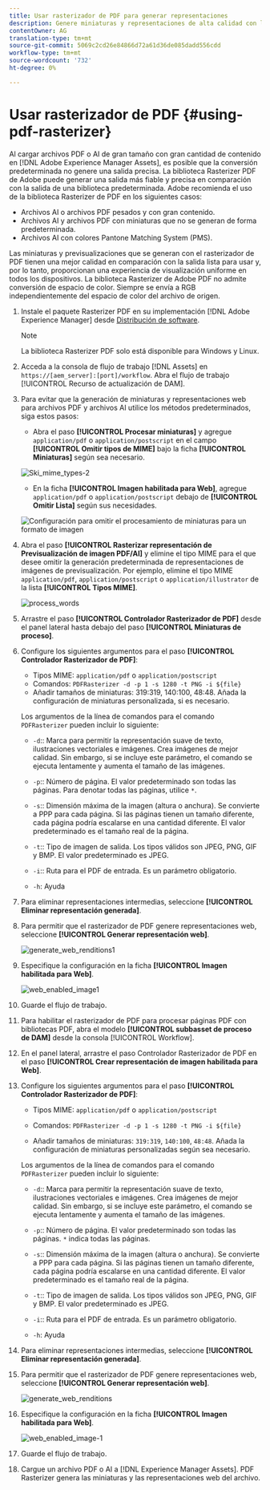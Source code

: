 ```yaml
---
title: Usar rasterizador de PDF para generar representaciones
description: Genere miniaturas y representaciones de alta calidad con la biblioteca Rasterizer de Adobe PDF en [!DNL Adobe Experience Manager].
contentOwner: AG
translation-type: tm+mt
source-git-commit: 5069c2cd26e84866d72a61d36de085dadd556cdd
workflow-type: tm+mt
source-wordcount: '732'
ht-degree: 0%

---
```



# Usar rasterizador de PDF {#using-pdf-rasterizer}

Al cargar archivos PDF o AI de gran tamaño con gran cantidad de contenido en [!DNL Adobe Experience Manager Assets], es posible que la conversión predeterminada no genere una salida precisa. La biblioteca Rasterizer PDF de Adobe puede generar una salida más fiable y precisa en comparación con la salida de una biblioteca predeterminada. Adobe recomienda el uso de la biblioteca Rasterizer de PDF en los siguientes casos:

* Archivos AI o archivos PDF pesados y con gran contenido.
* Archivos AI y archivos PDF con miniaturas que no se generan de forma predeterminada.
* Archivos AI con colores Pantone Matching System (PMS).

Las miniaturas y previsualizaciones que se generan con el rasterizador de PDF tienen una mejor calidad en comparación con la salida lista para usar y, por lo tanto, proporcionan una experiencia de visualización uniforme en todos los dispositivos. La biblioteca Rasterizer de Adobe PDF no admite conversión de espacio de color. Siempre se envía a RGB independientemente del espacio de color del archivo de origen.

1. Instale el paquete Rasterizer PDF en su implementación [!DNL Adobe Experience Manager] desde [Distribución de software](https://experience.adobe.com/#/downloads/content/software-distribution/en/aem.html?package=/content/software-distribution/en/details.html/content/dam/aem/public/adobe/packages/cq640/product/assets/aem-assets-pdf-rasterizer-pkg).

   >[!NOTE]
   >
   >La biblioteca Rasterizer PDF solo está disponible para Windows y Linux.

1. Acceda a la consola de flujo de trabajo [!DNL Assets] en `https://[aem_server]:[port]/workflow`. Abra el flujo de trabajo [!UICONTROL Recurso de actualización de DAM].

1. Para evitar que la generación de miniaturas y representaciones web para archivos PDF y archivos AI utilice los métodos predeterminados, siga estos pasos:

   * Abra el paso **[!UICONTROL Procesar miniaturas]** y agregue `application/pdf` o `application/postscript` en el campo **[!UICONTROL Omitir tipos de MIME]** bajo la ficha **[!UICONTROL Miniaturas]** según sea necesario.

   ![Ski_mime_types-2](assets/skip_mime_types-2.png)

   * En la ficha **[!UICONTROL Imagen habilitada para Web]**, agregue `application/pdf` o `application/postscript` debajo de **[!UICONTROL Omitir Lista]** según sus necesidades.

   ![Configuración para omitir el procesamiento de miniaturas para un formato de imagen](assets/web_enabled_imageskiplist.png)

1. Abra el paso **[!UICONTROL Rasterizar representación de Previsualización de imagen PDF/AI]** y elimine el tipo MIME para el que desee omitir la generación predeterminada de representaciones de imágenes de previsualización. Por ejemplo, elimine el tipo MIME `application/pdf`, `application/postscript` o `application/illustrator` de la lista **[!UICONTROL Tipos MIME]**.

   ![process_words](assets/process_arguments.png)

1. Arrastre el paso **[!UICONTROL Controlador Rasterizador de PDF]** desde el panel lateral hasta debajo del paso **[!UICONTROL Miniaturas de proceso]**.
1. Configure los siguientes argumentos para el paso **[!UICONTROL Controlador Rasterizador de PDF]**:

   * Tipos MIME: `application/pdf` o `application/postscript`
   * Comandos: `PDFRasterizer -d -p 1 -s 1280 -t PNG -i ${file}`
   * Añadir tamaños de miniaturas: 319:319, 140:100, 48:48. Añada la configuración de miniaturas personalizada, si es necesario.

   Los argumentos de la línea de comandos para el comando `PDFRasterizer` pueden incluir lo siguiente:

   * `-d`:: Marca para permitir la representación suave de texto, ilustraciones vectoriales e imágenes. Crea imágenes de mejor calidad. Sin embargo, si se incluye este parámetro, el comando se ejecuta lentamente y aumenta el tamaño de las imágenes.

   * `-p`:: Número de página. El valor predeterminado son todas las páginas. Para denotar todas las páginas, utilice `*`.

   * `-s`:: Dimensión máxima de la imagen (altura o anchura). Se convierte a PPP para cada página. Si las páginas tienen un tamaño diferente, cada página podría escalarse en una cantidad diferente. El valor predeterminado es el tamaño real de la página.

   * `-t`:: Tipo de imagen de salida. Los tipos válidos son JPEG, PNG, GIF y BMP. El valor predeterminado es JPEG.

   * `-i`:: Ruta para el PDF de entrada. Es un parámetro obligatorio.

   * `-h`: Ayuda


1. Para eliminar representaciones intermedias, seleccione **[!UICONTROL Eliminar representación generada]**.

1. Para permitir que el rasterizador de PDF genere representaciones web, seleccione **[!UICONTROL Generar representación web]**.

   ![generate_web_renditions1](assets/generate_web_renditions1.png)

1. Especifique la configuración en la ficha **[!UICONTROL Imagen habilitada para Web]**.

   ![web_enabled_image1](assets/web_enabled_image1.png)

1. Guarde el flujo de trabajo.

1. Para habilitar el rasterizador de PDF para procesar páginas PDF con bibliotecas PDF, abra el modelo **[!UICONTROL subbasset de proceso de DAM]** desde la consola [!UICONTROL Workflow].

1. En el panel lateral, arrastre el paso Controlador Rasterizador de PDF en el paso **[!UICONTROL Crear representación de imagen habilitada para Web]**.

1. Configure los siguientes argumentos para el paso **[!UICONTROL Controlador Rasterizador de PDF]**:

   * Tipos MIME: `application/pdf` o `application/postscript`

   * Comandos: `PDFRasterizer -d -p 1 -s 1280 -t PNG -i ${file}`
   * Añadir tamaños de miniaturas: `319:319`, `140:100`, `48:48`. Añada la configuración de miniaturas personalizadas según sea necesario.

   Los argumentos de la línea de comandos para el comando `PDFRasterizer` pueden incluir lo siguiente:

   * `-d`:: Marca para permitir la representación suave de texto, ilustraciones vectoriales e imágenes. Crea imágenes de mejor calidad. Sin embargo, si se incluye este parámetro, el comando se ejecuta lentamente y aumenta el tamaño de las imágenes.

   * `-p`:: Número de página. El valor predeterminado son todas las páginas. `*` indica todas las páginas.

   * `-s`:: Dimensión máxima de la imagen (altura o anchura). Se convierte a PPP para cada página. Si las páginas tienen un tamaño diferente, cada página podría escalarse en una cantidad diferente. El valor predeterminado es el tamaño real de la página.

   * `-t`:: Tipo de imagen de salida. Los tipos válidos son JPEG, PNG, GIF y BMP. El valor predeterminado es JPEG.

   * `-i`:: Ruta para el PDF de entrada. Es un parámetro obligatorio.

   * `-h`: Ayuda


1. Para eliminar representaciones intermedias, seleccione **[!UICONTROL Eliminar representación generada]**.
1. Para permitir que el rasterizador de PDF genere representaciones web, seleccione **[!UICONTROL Generar representación web]**.

   ![generate_web_renditions](assets/generate_web_renditions.png)

1. Especifique la configuración en la ficha **[!UICONTROL Imagen habilitada para Web]**.

   ![web_enabled_image-1](assets/web_enabled_image-1.png)

1. Guarde el flujo de trabajo.
1. Cargue un archivo PDF o AI a [!DNL Experience Manager Assets]. PDF Rasterizer genera las miniaturas y las representaciones web del archivo.
